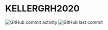 <h1>KELLERGRH2020</h1>
<img alt="GitHub commit activity" src="https://img.shields.io/github/commit-activity/w/lizardman2297/KELLERGRH2020?style=for-the-badge"> <img alt="GitHub last commit" src="https://img.shields.io/github/last-commit/lizardman2297/KELLERGRH2020?style=for-the-badge">
